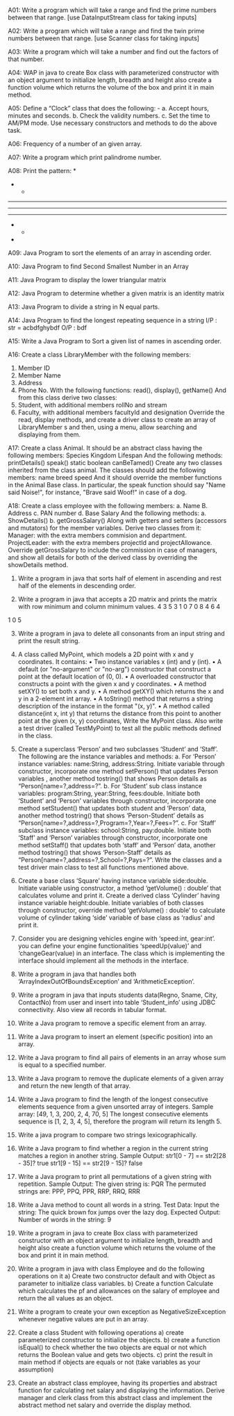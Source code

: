 
A01:
Write a program which will take a range and find the prime numbers between that range.
[use DataInputStream class for taking inputs]

A02:
Write a program which will take a range and find the twin prime numbers between that range.
[use Scanner class for taking inputs]

A03:
Write a program which will take a number and find out the factors of that number.

A04: WAP in java to create Box class with parameterized constructor with an object argument to
initialize length, breadth and height also create a function volume which returns the volume
of the box and print it in main method.

A05: Define a “Clock” class that does the following: -
a. Accept hours, minutes and seconds.
b. Check the validity numbers.
c. Set the time to AM/PM mode.
Use necessary constructors and methods to do the above task.

A06: Frequency of a number of an given array.

A07: Write a program which print palindrome number.

A08: Print the pattern:
* 
* * 
* * * 
* * * * 
* * * 
* * 
* 

A09: Java Program to sort the elements of an array in ascending order.

A10: Java Program to find Second Smallest Number in an Array

A11: Java Program to display the lower triangular matrix

A12: Java Program to determine whether a given matrix is an identity matrix

A13: Java Program to divide a string in N equal parts.

A14: Java Program to find the longest repeating sequence in a string
I/P : str = acbdfghybdf
O/P : bdf

A15:
Write a Java Program to Sort a given list of names in ascending order.

A16:
Create a class LibraryMember with the following members:
1. Member ID
2. Member Name
3. Address
4. Phone No.
With the following functions:
read(), display(), getName()
And from this class derive two classes:
1. Student, with additional members rollNo and stream
2. Faculty, with additional members facultyId and
designation
Override the read, display methods, and create a driver class to create an array of LibraryMember s and
then, using a menu, allow searching and displaying from them.

A17:
Create a class Animal. It should be an abstract class having the following members:
Species
Kingdom
Lifespan
And the following methods:
printDetails()
speak()
static boolean canBeTamed()
Create any two classes inherited from the class animal. The classes should add the following members:
name
breed
speed
And it should override the member functions in the Animal Base class. In particular, the speak function
should say "Name said Noise!", for instance, "Brave said Woof!" in case of a dog.

A18:
Create a class employee with the following members:
a. Name
B. Address
c. PAN number
d. Base Salary
And the following methods:
a. ShowDetails()
b. getGrossSalary()
Along with getters and setters (accessors and mutators) for the member variables.
Derive two classes from it:
Manager: with the extra members commision and department.
ProjectLeader: with the extra members projectId and projectAllowance.
Override getGrossSalary to include the commission in case of managers, and show all details for both of
the derived class by overriding the showDetails method.

1. Write a program in java that sorts half of element in ascending and rest half of the elements in
descending order.

2. Write a program in java that accepts a 2D matrix and prints the matrix with row minimum and
column minimum values.
4 3 5    3
1 0 7    0
8 4 6    4

1 0 5

3. Write a program in java to delete all consonants from an input string and print the result string.

4. A class called MyPoint, which models a 2D point with x and y coordinates. It contains:
• Two instance variables x (int) and y (int).
• A default (or "no-argument" or "no-arg") constructor that construct a point at the default location
of (0, 0).
• A overloaded constructor that constructs a point with the given x and y coordinates.
• A method setXY() to set both x and y.
• A method getXY() which returns the x and y in a 2-element int array.
• A toString() method that returns a string description of the instance in the format "(x, y)".
• A method called distance(int x, int y) that returns the distance from this point to another point at the
given (x, y) coordinates, Write the MyPoint class. Also write a test driver (called TestMyPoint) to test
all the public methods defined in the class.

5. Create a superclass ‘Person’ and two subclasses ‘Student’ and ‘Staff’. The following are the instance
variables and methods:
a. For ‘Person’ instance variables: name:String, address:String. Initiate variable through
constructor, incorporate one method setPerson() that updates Person variables , another
method tostring() that shows Person details as “Person[name=?,address=?”.
b. For ‘Student’ sub class instance variables: program:String, year:String, fees:double. Initiate
both ‘Student’ and ‘Person’ variables through constructor, incorporate one method
setStudent() that updates both student and ‘Person’ data, another method tostring() that shows
‘Person-Student’ details as “Person[name=?,address=?,Program=?,Year=?,Fees=?”.
c. For ‘Staff’ subclass instance variables: school:String, pay:double. Initiate both ‘Staff’ and
‘Person’ variables through constructor, incorporate one method setStaff() that updates both
‘staff’ and ‘Person’ data, another method tostring() that shows ‘Person-Staff’ details as
“Person[name=?,address=?,School=?,Pays=?”.
Write the classes and a test driver main class to test all functions mentioned above.

6. Create a base class ‘Square’ having instance variable side:double. Initiate variable using constructor,
a method ‘getVolume() : double’ that calculates volume and print it. Create a derived class ‘Cylinder’
having instance variable height:double. Initiate variables of both classes through constructor,
override method ‘getVolume() : double’ to calculate volume of cylinder taking ‘side’ variable of base
class as ‘radius’ and print it.

7. Consider you are designing vehicles engine with ‘speed:int, gear:int’. you can define your engine
functionalities ‘speedUp(value)’ and ‘changeGear(value) in an interface. The class which is
implementing the interface should implement all the methods in the interface.

8. Write a program in java that handles both ‘ArrayIndexOutOfBoundsException’ and
‘ArithmeticException’.

9. Write a program in java that inputs students data(Regno, Sname, City, ContactNo) from user and
insert into table ‘Student_info’ using JDBC connectivity. Also view all records in tabular format.

10. Write a Java program to remove a specific element from an array.

11. Write a Java program to insert an element (specific position) into an array.

12. Write a Java program to find all pairs of elements in an array whose sum is equal to a specified
number.

13. Write a Java program to remove the duplicate elements of a given array and return the new length of
that array.

14. Write a Java program to find the length of the longest consecutive elements sequence from a given
unsorted array of integers.
Sample array: [49, 1, 3, 200, 2, 4, 70, 5]
The longest consecutive elements sequence is [1, 2, 3, 4, 5], therefore the program will return its
length 5.

15. Write a java program to compare two strings lexicographically.

16. Write a Java program to find whether a region in the current string matches a region in another
string.
Sample Output:
str1[0 - 7] == str2[28 - 35]? true
str1[9 - 15] == str2[9 - 15]? false

17. Write a Java program to print all permutations of a given string with repetition.
Sample Output:
The given string is: PQR
The permuted strings are:
PPP, PPQ, PPR, RRP, RRQ, RRR

18. Write a Java method to count all words in a string.
Test Data:
Input the string: The quick brown fox jumps over the lazy dog.
Expected Output:
Number of words in the string: 9

19. Write a program in java to create Box class with parameterized constructor with an object argument
to initialize length, breadth and height also create a function volume which returns the volume of the
box and print it in main method.

20. Write a program in java with class Employee and do the following operations on it
a) Create two constructor default and with Object as parameter to initialize class variables.
b) Create a function Calculate which calculates the pf and allowances on the salary of employee and
return the all values as an object.

21. Write a program to create your own exception as NegativeSizeException whenever negative values
are put in an array.

22. Create a class Student with following operations
a) create parameterized constructor to initialize the objects.
b) create a function isEqual() to check whether the two objects are equal or not which returns the
Boolean value and gets two objects.
c) print the result in main method if objects are equals or not (take variables as your assumption)

23. Create an abstract class employee, having its properties and abstract function for calculating net
salary and displaying the information. Derive manager and clerk class from this abstract class and
implement the abstract method net salary and override the display method.